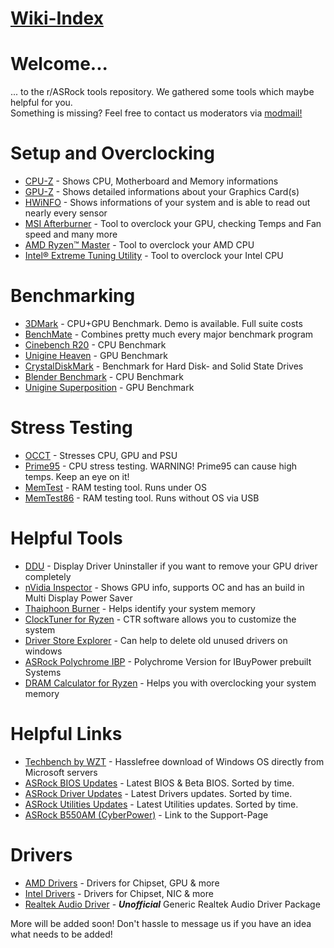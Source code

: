 # [Wiki-Index](ASRockWiki)

# **Welcome...**
... to the r/ASRock tools repository. We gathered some tools which maybe helpful for you.  
Something is missing? Feel free to contact us moderators via [modmail!](https://www.reddit.com/message/compose?to=%2Fr%2FASRock)

# **Setup and Overclocking**

* [CPU-Z](https://www.cpuid.com/softwares/cpu-z.html) - Shows CPU, Motherboard and Memory informations
* [GPU-Z](https://www.techpowerup.com/download/techpowerup-gpu-z/) - Shows detailed informations about your Graphics Card(s)
* [HWiNFO](https://www.hwinfo.com/) - Shows informations of your system and is able to read out nearly every sensor
* [MSI Afterburner](https://msi.com/page/afterburner) - Tool to overclock your GPU, checking Temps and Fan speed and many more
* [AMD Ryzen™ Master](https://www.amd.com/en/technologies/ryzen-master) - Tool to overclock your AMD CPU
* [Intel® Extreme Tuning Utility](https://downloadcenter.intel.com/en/product/66427) - Tool to overclock your Intel CPU

# **Benchmarking**

* [3DMark](https://store.steampowered.com/app/223850/3DMark/) - CPU+GPU Benchmark. Demo is available. Full suite costs
* [BenchMate](https://benchmate.org/) - Combines pretty much every major benchmark program
* [Cinebench R20](http://http.maxon.net/pub/cinebench/CinebenchR20.zip) - CPU Benchmark
* [Unigine Heaven](https://benchmark.unigine.com/heaven) - GPU Benchmark
* [CrystalDiskMark](https://crystalmark.info/en/download/) - Benchmark for Hard Disk- and Solid State Drives
* [Blender Benchmark](https://opendata.blender.org/) - CPU Benchmark
* [Unigine Superposition](https://benchmark.unigine.com/superposition) - GPU Benchmark

# **Stress Testing**

* [OCCT](https://www.ocbase.com/) - Stresses CPU, GPU and PSU
* [Prime95](https://www.mersenne.org/download/) - CPU stress testing. WARNING! Prime95 can cause high temps. Keep an eye on it!
* [MemTest](https://www.hcidesign.com/) - RAM testing tool. Runs under OS
* [MemTest86](https://www.memtest86.com/) - RAM testing tool. Runs without OS via USB

# **Helpful Tools**

* [DDU](https://www.guru3d.com/files-details/display-driver-uninstaller-download.html) - Display Driver Uninstaller if you want to remove your GPU driver completely
* [nVidia Inspector](https://www.guru3d.com/files-details/nvidia-inspector-download.html) - Shows GPU info, supports OC and has an build in Multi Display Power Saver
* [Thaiphoon Burner](http://www.softnology.biz/files.html) - Helps identify your system memory
* [ClockTuner for Ryzen](https://www.guru3d.com/files-details/clocktuner-for-ryzen-download.html) - CTR software allows you to customize the system
* [Driver Store Explorer](https://github.com/lostindark/DriverStoreExplorer/releases) - Can help to delete old unused drivers on windows
* [ASRock Polychrome IBP](http://content.ibuypower.com/download/others/PolychromeRGB.zip) - Polychrome Version for IBuyPower prebuilt Systems
* [DRAM Calculator for Ryzen](https://www.techpowerup.com/download/ryzen-dram-calculator/) - Helps you with overclocking your system memory

# **Helpful Links**

* [Techbench by WZT](https://tb.rg-adguard.net/public.php) - Hasslefree download of Windows OS directly from Microsoft servers
* [ASRock BIOS Updates](https://www.asrock.com/support/index.asp?cat=BIOS) - Latest BIOS & Beta BIOS. Sorted by time.
* [ASRock Driver Updates](https://www.asrock.com/support/index.asp?cat=Drivers) - Latest Drivers updates. Sorted by time.
* [ASRock Utilities Updates](https://www.asrock.com/support/index.asp?cat=Utilities) - Latest Utilities updates. Sorted by time.
* [ASRock B550AM (CyberPower)](http://www.cyberpowerinc.com/drivers/?dir=Motherboards/MB-478-101%20B550AM%20GAMING/) - Link to the Support-Page

# **Drivers**

* [AMD Drivers](https://www.amd.com/en/support) - Drivers for Chipset, GPU & more
* [Intel Drivers](https://downloadcenter.intel.com/) - Drivers for Chipset, NIC & more
* [Realtek Audio Driver](https://github.com/pal1000/Realtek-UAD-generic/releases) - ***Unofficial*** Generic Realtek Audio Driver Package

More will be added soon! Don't hassle to message us if you have an idea what needs to be added!